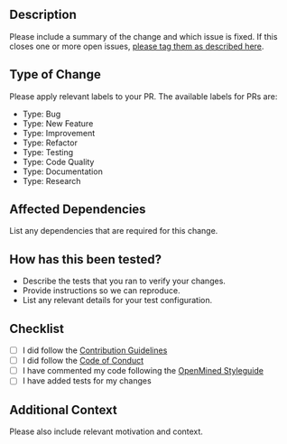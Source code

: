 ## Description
Please include a summary of the change and which issue is fixed. If this closes one or more open issues, [please tag them as described here](https://help.github.com/en/github/managing-your-work-on-github/linking-a-pull-request-to-an-issue#linking-a-pull-request-to-an-issue-using-a-keyword).

## Type of Change
Please apply relevant labels to your PR. The available labels for PRs are:

- Type: Bug
- Type: New Feature
- Type: Improvement
- Type: Refactor
- Type: Testing
- Type: Code Quality
- Type: Documentation
- Type: Research

## Affected Dependencies
List any dependencies that are required for this change.

## How has this been tested?
- Describe the tests that you ran to verify your changes.
- Provide instructions so we can reproduce.
- List any relevant details for your test configuration.

## Checklist
- [ ] I did follow the [Contribution Guidelines](https://github.com/OpenMined/.github/blob/master/CONTRIBUTING.md)
- [ ] I did follow the [Code of Conduct](https://github.com/OpenMined/.github/blob/master/CODE_OF_CONDUCT.md)
- [ ] I have commented my code following the [OpenMined Styleguide](https://github.com/OpenMined/.github/blob/master/STYLEGUIDE.md)
- [ ] I have added tests for my changes

## Additional Context
Please also include relevant motivation and context.
